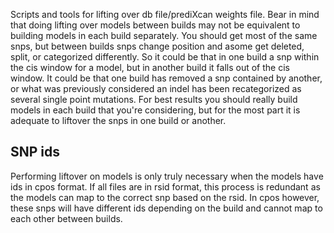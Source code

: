 Scripts and tools for lifting over db file/prediXcan weights file. Bear in mind that doing lifting over models between builds may not be equivalent to building models in each build separately. You should get most of the same snps, but between builds snps change position and asome get deleted, split, or categorized differently. So it could be that in one build a snp within the cis window for a model, but in another build it falls out of the cis window. It could be that one build has removed a snp contained by another, or what was previously considered an indel has been recategorized as several single point mutations. For best results you should really build models in each build that you're considering, but for the most part it is adequate to liftover the snps in one build or another.

## SNP ids
Performing liftover on models is only truly necessary when the models have ids in cpos format. If all files are in rsid format, this process is redundant as the models can map to the correct snp based on the rsid. In cpos however, these snps will have different ids depending on the build and cannot map to each other between builds.

